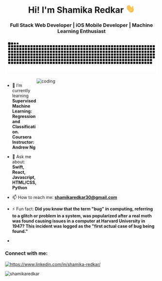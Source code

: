 <h1 align="center">Hi! I'm Shamika Redkar <img src="https://raw.githubusercontent.com/ABSphreak/ABSphreak/master/gifs/Hi.gif" width="30px"></h1>
<h3 align="center">Full Stack Web Developer | iOS Mobile Developer | Machine Learning Enthusiast</h3>

<!--- snake -->
<div align="center">
  <img  src="https://github.com/shamikaredkar/shamikaredkar/blob/output/github-contribution-grid-snake-dark.svg"
       alt="snake" /></a>
</div>

<br>
<img align="right" alt="coding" width="400" height="340" src="https://i.pinimg.com/originals/f0/f0/d9/f0f0d932d6e39c7af5aa305cbd8da735.gif">

- 🌱 I’m currently learning **Supervised Machine Learning: Regression and Classification. Coursera Instructor: Andrew Ng**

- 💬 Ask me about: **Swift, React, Javascript, HTML/CSS, Python**

- 📫 How to reach me: **shamikaredkar30@gmail.com**

- ⚡ Fun fact: **Did you know that the term "bug" in computing, referring to a glitch or problem in a system, was popularized after a real moth was found causing issues in a computer at Harvard University in 1947? This incident was logged as the "first actual case of bug being found."**
- 
<h3 align="left">Connect with me:</h3>
<p align="left">
<a href="https://linkedin.com/in/shamika-redkar/" target="blank"><img align="center" src="https://raw.githubusercontent.com/rahuldkjain/github-profile-readme-generator/master/src/images/icons/Social/linked-in-alt.svg" alt="https://www.linkedin.com/in/shamika-redkar/" height="30" width="40" /></a>

<p><img align="left" src="https://github-readme-stats.vercel.app/api/top-langs?username=shamikaredkar&show_icons=true&locale=en&layout=compact" alt="shamikaredkar" /></p>

